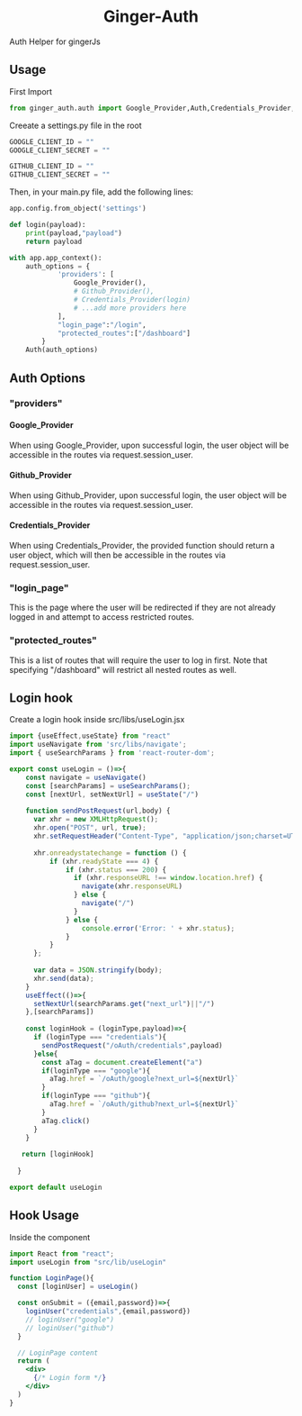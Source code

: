 <h1 align="center">Ginger-Auth</h1>

Auth Helper for gingerJs


## Usage
First Import 
```python
from ginger_auth.auth import Google_Provider,Auth,Credentials_Provider,Github_Provider
```

Creeate a settings.py file in the root
```python
GOOGLE_CLIENT_ID = ""
GOOGLE_CLIENT_SECRET = ""

GITHUB_CLIENT_ID = ""
GITHUB_CLIENT_SECRET = ""
```

Then, in your main.py file, add the following lines:
```python
app.config.from_object('settings')

def login(payload):
    print(payload,"payload")
    return payload

with app.app_context():
    auth_options = {
            'providers': [
                Google_Provider(),
                # Github_Provider(),
                # Credentials_Provider(login)
                # ...add more providers here
            ],
            "login_page":"/login",
            "protected_routes":["/dashboard"]
        }
    Auth(auth_options)
```

## Auth Options
### "providers"
#### Google_Provider 
When using Google_Provider, upon successful login, the user object will be accessible in the routes via request.session_user.

#### Github_Provider 
When using Github_Provider, upon successful login, the user object will be accessible in the routes via request.session_user.

#### Credentials_Provider
When using Credentials_Provider, the provided function should return a user object, which will then be accessible in the routes via request.session_user.

### "login_page"
This is the page where the user will be redirected if they are not already logged in and attempt to access restricted routes.

### "protected_routes"
This is a list of routes that will require the user to log in first. Note that specifying "/dashboard" will restrict all nested routes as well.

## Login hook
Create a login hook inside src/libs/useLogin.jsx

```jsx
import {useEffect,useState} from "react"
import useNavigate from 'src/libs/navigate';
import { useSearchParams } from 'react-router-dom';

export const useLogin = ()=>{
    const navigate = useNavigate()
    const [searchParams] = useSearchParams();
    const [nextUrl, setNextUrl] = useState("/")
  
    function sendPostRequest(url,body) {
      var xhr = new XMLHttpRequest();
      xhr.open("POST", url, true);
      xhr.setRequestHeader("Content-Type", "application/json;charset=UTF-8");
    
      xhr.onreadystatechange = function () {
          if (xhr.readyState === 4) {
              if (xhr.status === 200) {
                if (xhr.responseURL !== window.location.href) {
                  navigate(xhr.responseURL)
                } else {
                  navigate("/")
                }
              } else {
                  console.error('Error: ' + xhr.status);
              }
          }
      };
    
      var data = JSON.stringify(body);
      xhr.send(data);
    }
    useEffect(()=>{
      setNextUrl(searchParams.get("next_url")||"/")
    },[searchParams])
  
    const loginHook = (loginType,payload)=>{
      if (loginType === "credentials"){
        sendPostRequest("/oAuth/credentials",payload)
      }else{
        const aTag = document.createElement("a")
        if(loginType === "google"){
          aTag.href = `/oAuth/google?next_url=${nextUrl}` 
        }
        if(loginType === "github"){
          aTag.href = `/oAuth/github?next_url=${nextUrl}` 
        }
        aTag.click()
      }
    }
  
   return [loginHook]
  
  }

export default useLogin
```

## Hook Usage
Inside the component
```jsx
import React from "react";
import useLogin from "src/lib/useLogin"

function LoginPage(){
  const [loginUser] = useLogin()

  const onSubmit = ({email,password})=>{
    loginUser("credentials",{email,password})
    // loginUser("google")
    // loginUser("github")
  }

  // LoginPage content
  return (
    <div>
      {/* Login form */}
    </div>
  )
}
```
